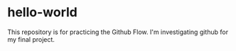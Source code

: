 # hello-world
This repository is for practicing the Github Flow.
I'm investigating github for my final project.
